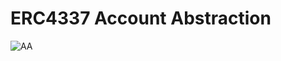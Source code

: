 # ERC4337 Account Abstraction

![AA](https://mmbiz.qpic.cn/sz_mmbiz_png/aCITy8uI9icnwKDFibcw6rk5lcjhDfMicdabAlS1j1v4lSwYpoOibNQmDrhEqozhMHpUxVCNDTIhq5iajeVvvu0yq1w/640?wx_fmt=png&wxfrom=5&wx_lazy=1&wx_co=1)
